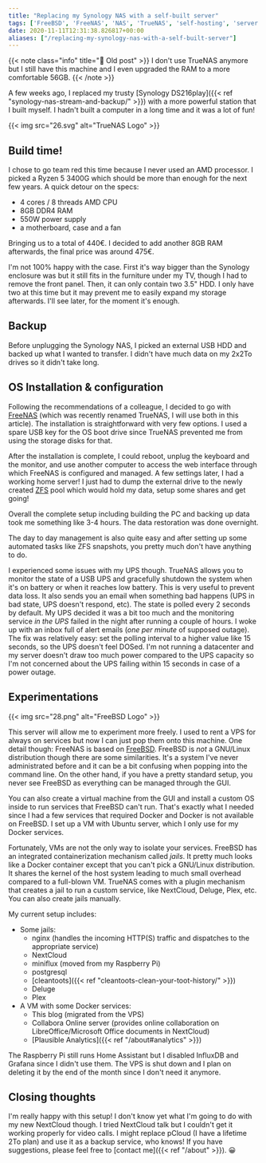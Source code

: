 ```yaml
---
title: "Replacing my Synology NAS with a self-built server"
tags: ['FreeBSD', 'FreeNAS', 'NAS', 'TrueNAS', 'self-hosting', 'server']
date: 2020-11-11T12:31:38.826817+00:00
aliases: ["/replacing-my-synology-nas-with-a-self-built-server"]
---
```

{{< note class="info" title="👴 Old post" >}}
I don't use TrueNAS anymore but I still have this machine and I even upgraded the RAM to a more comfortable 56GB.
{{< /note >}}

A few weeks ago, I replaced my trusty [Synology DS216play]({{< ref "synology-nas-stream-and-backup/" >}}) with a more powerful station that I built myself. I hadn't built a computer in a long time and it was a lot of fun!

{{< img src="26.svg" alt="TrueNAS Logo" >}}<!--more-->

## Build time!
I chose to go team red this time because I never used an AMD processor. I picked a Ryzen 5 3400G which should be more than enough for the next few years. A quick detour on the specs:

* 4 cores / 8 threads AMD CPU
* 8GB DDR4 RAM
* 550W power supply
* a motherboard, case and a fan

Bringing us to a total of 440€. I decided to add another 8GB RAM afterwards, the final price was around 475€.

I'm not 100% happy with the case. First it's way bigger than the Synology enclosure was but it still fits in the furniture under my TV, though I had to remove the front panel. Then, it can only contain two 3.5" HDD. I only have two at this time but it may prevent me to easily expand my storage afterwards. I'll see later, for the moment it's enough.

## Backup
Before unplugging the Synology NAS, I picked an external USB HDD and backed up what I wanted to transfer. I didn't have much data on my 2x2To drives so it didn't take long.

## OS Installation & configuration

Following the recommendations of a colleague, I decided to go with [FreeNAS](https://www.truenas.com/) (which was recently renamed TrueNAS, I will use both in this article). The installation is straightforward with very few options. I used a spare USB key for the OS boot drive since TrueNAS prevented me from using the storage disks for that.

After the installation is complete, I could reboot, unplug the keyboard and the monitor, and use another computer to access the web interface through which FreeNAS is configured and managed. A few settings later, I had a working home server! I just had to dump the external drive to the newly created [ZFS](https://en.wikipedia.org/wiki/ZFS) pool which would hold my data, setup some shares and get going!

Overall the complete setup including building the PC and backing up data took me something like 3-4 hours. The data restoration was done overnight.

The day to day management is also quite easy and after setting up some automated tasks like ZFS snapshots, you pretty much don't have anything to do.

I experienced some issues with my UPS though. TrueNAS allows you to monitor the state of a USB UPS and gracefully shutdown the system when it's on battery or when it reaches low battery. This is very useful to prevent data loss. It also sends you an email when something bad happens (UPS in bad state, UPS doesn't respond, etc). The state is polled every 2 seconds by default. My UPS decided it was a bit too much and the monitoring service *in the UPS* failed in the night after running a couple of hours. I woke up with an inbox full of alert emails (*one per minute* of supposed outage). The fix was relatively easy: set the polling interval to a higher value like 15 seconds, so the UPS doesn't feel DOSed. I'm not running a datacenter and my server doesn't draw too much power compared to the UPS capacity so I'm not concerned about the UPS failing within 15 seconds in case of a power outage.

## Experimentations
{{< img src="28.png" alt="FreeBSD Logo" >}}

This server will allow me to experiment more freely. I used to rent a VPS for always on services but now I can just pop them onto this machine. One detail though: FreeNAS is based on [FreeBSD](https://en.wikipedia.org/wiki/FreeBSD). FreeBSD is *not* a GNU/Linux distribution though there are some similarities. It's a system I've never administrated before and it can be a bit confusing when popping into the command line. On the other hand, if you have a pretty standard setup, you never see FreeBSD as everything can be managed through the GUI.

You can also create a virtual machine from the GUI and install a custom OS inside to run services that FreeBSD can't run. That's exactly what I needed since I had a few services that required Docker and Docker is not available on FreeBSD. I set up a VM with Ubuntu server, which I only use for my Docker services.

Fortunately, VMs are not the only way to isolate your services. FreeBSD has an integrated containerization mechanism called *jails*. It pretty much looks like a Docker container except that you can't pick a GNU/Linux distribution. It shares the kernel of the host system leading to much small overhead compared to a full-blown VM. TrueNAS comes with a plugin mechanism that creates a jail to run a custom service, like NextCloud, Deluge, Plex, etc. You can also create jails manually.

My current setup includes:

* Some jails:
    * nginx (handles the incoming HTTP(S) traffic and dispatches to the appropriate service)
    * NextCloud
    * miniflux (moved from my Raspberry Pi)
    * postgresql
    * [cleantoots]({{< ref "cleantoots-clean-your-toot-history/" >}})
    * Deluge
    * Plex
* A VM with some Docker services:
    * This blog (migrated from the VPS)
    * Collabora Online server (provides online collaboration on LibreOffice/Microsoft Office documents in NextCloud)
    * [Plausible Analytics]({{< ref "/about#analytics" >}})

The Raspberry Pi still runs Home Assistant but I disabled InfluxDB and Grafana since I didn't use them. The VPS is shut down and I plan on deleting it by the end of the month since I don't need it anymore.

## Closing thoughts
I'm really happy with this setup! I don't know yet what I'm going to do with my new NextCloud though. I tried NextCloud talk but I couldn't get it working properly for video calls. I might replace pCloud (I have a lifetime 2To plan) and use it as a backup service, who knows! If you have suggestions, please feel free to [contact me]({{< ref "/about" >}}). 😀
